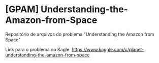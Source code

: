 # [GPAM] Understanding-the-Amazon-from-Space
Repositório de arquivos do problema "Understanding the Amazon from Space"

Link para o problema no Kagle: https://www.kaggle.com/c/planet-understanding-the-amazon-from-space
